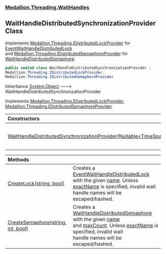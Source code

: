 ### [Medallion.Threading.WaitHandles](0cv6wmZCIva5FK3cOR8t5g.md 'Medallion.Threading.WaitHandles')

## WaitHandleDistributedSynchronizationProvider Class

Implements [Medallion.Threading.IDistributedLockProvider](https://docs.microsoft.com/en-us/dotnet/api/Medallion.Threading.IDistributedLockProvider 'Medallion.Threading.IDistributedLockProvider') for [EventWaitHandleDistributedLock](LMZafb40QNKPqmMgiWZRCw.md 'Medallion.Threading.WaitHandles.EventWaitHandleDistributedLock')  
and [Medallion.Threading.IDistributedSemaphoreProvider](https://docs.microsoft.com/en-us/dotnet/api/Medallion.Threading.IDistributedSemaphoreProvider 'Medallion.Threading.IDistributedSemaphoreProvider') for [WaitHandleDistributedSemaphore](u++QKv1+Gje9fkJlbjceow.md 'Medallion.Threading.WaitHandles.WaitHandleDistributedSemaphore').

```csharp
public sealed class WaitHandleDistributedSynchronizationProvider :
Medallion.Threading.IDistributedLockProvider,
Medallion.Threading.IDistributedSemaphoreProvider
```

Inheritance [System.Object](https://docs.microsoft.com/en-us/dotnet/api/System.Object 'System.Object') &#129106; WaitHandleDistributedSynchronizationProvider

Implements [Medallion.Threading.IDistributedLockProvider](https://docs.microsoft.com/en-us/dotnet/api/Medallion.Threading.IDistributedLockProvider 'Medallion.Threading.IDistributedLockProvider'), [Medallion.Threading.IDistributedSemaphoreProvider](https://docs.microsoft.com/en-us/dotnet/api/Medallion.Threading.IDistributedSemaphoreProvider 'Medallion.Threading.IDistributedSemaphoreProvider')

| Constructors | |
| :--- | :--- |
| [WaitHandleDistributedSynchronizationProvider(Nullable&lt;TimeSpan&gt;)](e6xRwWsJppw_KT0BMNM9Fg.md 'Medallion.Threading.WaitHandles.WaitHandleDistributedSynchronizationProvider.WaitHandleDistributedSynchronizationProvider(System.Nullable<System.TimeSpan>)') | Constructs a [WaitHandleDistributedSynchronizationProvider](UsS2hO+xXgwbwvK7JBT0hA.md 'Medallion.Threading.WaitHandles.WaitHandleDistributedSynchronizationProvider') using the provided [abandonmentCheckCadence](e6xRwWsJppw_KT0BMNM9Fg.md#Medallion.Threading.WaitHandles.WaitHandleDistributedSynchronizationProvider.WaitHandleDistributedSynchronizationProvider(System.Nullable_System.TimeSpan_).abandonmentCheckCadence 'Medallion.Threading.WaitHandles.WaitHandleDistributedSynchronizationProvider.WaitHandleDistributedSynchronizationProvider(System.Nullable<System.TimeSpan>).abandonmentCheckCadence'). |

| Methods | |
| :--- | :--- |
| [CreateLock(string, bool)](+f5b_NJBO_BPj27n2I4gbA.md 'Medallion.Threading.WaitHandles.WaitHandleDistributedSynchronizationProvider.CreateLock(string, bool)') | Creates a [EventWaitHandleDistributedLock](LMZafb40QNKPqmMgiWZRCw.md 'Medallion.Threading.WaitHandles.EventWaitHandleDistributedLock') with the given [name](+f5b_NJBO_BPj27n2I4gbA.md#Medallion.Threading.WaitHandles.WaitHandleDistributedSynchronizationProvider.CreateLock(string,bool).name 'Medallion.Threading.WaitHandles.WaitHandleDistributedSynchronizationProvider.CreateLock(string, bool).name'). Unless<br/>[exactName](+f5b_NJBO_BPj27n2I4gbA.md#Medallion.Threading.WaitHandles.WaitHandleDistributedSynchronizationProvider.CreateLock(string,bool).exactName 'Medallion.Threading.WaitHandles.WaitHandleDistributedSynchronizationProvider.CreateLock(string, bool).exactName') is specified, invalid wait handle names will be escaped/hashed. |
| [CreateSemaphore(string, int, bool)](lScE6Nm5quO4w5D+oiHGrA.md 'Medallion.Threading.WaitHandles.WaitHandleDistributedSynchronizationProvider.CreateSemaphore(string, int, bool)') | Creates a [WaitHandleDistributedSemaphore](u++QKv1+Gje9fkJlbjceow.md 'Medallion.Threading.WaitHandles.WaitHandleDistributedSemaphore') with the given [name](lScE6Nm5quO4w5D+oiHGrA.md#Medallion.Threading.WaitHandles.WaitHandleDistributedSynchronizationProvider.CreateSemaphore(string,int,bool).name 'Medallion.Threading.WaitHandles.WaitHandleDistributedSynchronizationProvider.CreateSemaphore(string, int, bool).name')<br/>and [maxCount](lScE6Nm5quO4w5D+oiHGrA.md#Medallion.Threading.WaitHandles.WaitHandleDistributedSynchronizationProvider.CreateSemaphore(string,int,bool).maxCount 'Medallion.Threading.WaitHandles.WaitHandleDistributedSynchronizationProvider.CreateSemaphore(string, int, bool).maxCount'). Unless [exactName](lScE6Nm5quO4w5D+oiHGrA.md#Medallion.Threading.WaitHandles.WaitHandleDistributedSynchronizationProvider.CreateSemaphore(string,int,bool).exactName 'Medallion.Threading.WaitHandles.WaitHandleDistributedSynchronizationProvider.CreateSemaphore(string, int, bool).exactName') is specified, invalid wait <br/>handle names will be escaped/hashed. |
